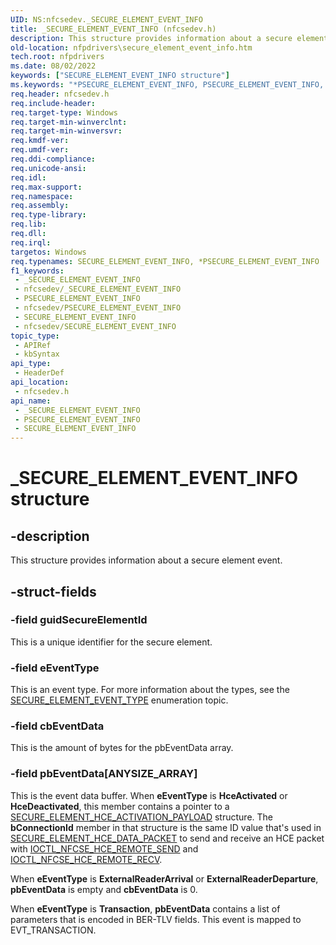 ```yaml
---
UID: NS:nfcsedev._SECURE_ELEMENT_EVENT_INFO
title: _SECURE_ELEMENT_EVENT_INFO (nfcsedev.h)
description: This structure provides information about a secure element event.
old-location: nfpdrivers\secure_element_event_info.htm
tech.root: nfpdrivers
ms.date: 08/02/2022
keywords: ["SECURE_ELEMENT_EVENT_INFO structure"]
ms.keywords: "*PSECURE_ELEMENT_EVENT_INFO, PSECURE_ELEMENT_EVENT_INFO, PSECURE_ELEMENT_EVENT_INFO structure pointer [Near-Field Proximity Drivers], SECURE_ELEMENT_EVENT_INFO, SECURE_ELEMENT_EVENT_INFO structure [Near-Field Proximity Drivers], _SECURE_ELEMENT_EVENT_INFO, nfcsedev/PSECURE_ELEMENT_EVENT_INFO, nfcsedev/SECURE_ELEMENT_EVENT_INFO, nfpdrivers.secure_element_event_info"
req.header: nfcsedev.h
req.include-header: 
req.target-type: Windows
req.target-min-winverclnt: 
req.target-min-winversvr: 
req.kmdf-ver: 
req.umdf-ver: 
req.ddi-compliance: 
req.unicode-ansi: 
req.idl: 
req.max-support: 
req.namespace: 
req.assembly: 
req.type-library: 
req.lib: 
req.dll: 
req.irql: 
targetos: Windows
req.typenames: SECURE_ELEMENT_EVENT_INFO, *PSECURE_ELEMENT_EVENT_INFO
f1_keywords:
 - _SECURE_ELEMENT_EVENT_INFO
 - nfcsedev/_SECURE_ELEMENT_EVENT_INFO
 - PSECURE_ELEMENT_EVENT_INFO
 - nfcsedev/PSECURE_ELEMENT_EVENT_INFO
 - SECURE_ELEMENT_EVENT_INFO
 - nfcsedev/SECURE_ELEMENT_EVENT_INFO
topic_type:
 - APIRef
 - kbSyntax
api_type:
 - HeaderDef
api_location:
 - nfcsedev.h
api_name:
 - _SECURE_ELEMENT_EVENT_INFO
 - PSECURE_ELEMENT_EVENT_INFO
 - SECURE_ELEMENT_EVENT_INFO
---
```


# _SECURE_ELEMENT_EVENT_INFO structure

## -description

This structure provides information about a secure element event.

## -struct-fields

### -field guidSecureElementId

This is a unique identifier for the secure element.

### -field eEventType

This is an event type. For more information about the types, see the [SECURE_ELEMENT_EVENT_TYPE](/windows-hardware/drivers/ddi/nfcsedev/ne-nfcsedev-_secure_element_event_type) enumeration topic.

### -field cbEventData

This is the amount of bytes for the pbEventData array.

### -field pbEventData[ANYSIZE_ARRAY]

This is the event data buffer. When **eEventType** is **HceActivated** or **HceDeactivated**, this member contains a pointer to a [SECURE_ELEMENT_HCE_ACTIVATION_PAYLOAD](/windows-hardware/drivers/ddi/nfcsedev/ns-nfcsedev-_secure_element_hce_activation_payload) structure. The **bConnectionId** member in that structure is the same ID value that's used in [SECURE_ELEMENT_HCE_DATA_PACKET](/windows-hardware/drivers/ddi/nfcsedev/ns-nfcsedev-_secure_element_hce_data_packet) to send and receive an HCE packet with [IOCTL_NFCSE_HCE_REMOTE_SEND](/windows-hardware/drivers/ddi/nfcsedev/ni-nfcsedev-ioctl_nfcse_hce_remote_send) and [IOCTL_NFCSE_HCE_REMOTE_RECV](/windows-hardware/drivers/ddi/nfcsedev/ni-nfcsedev-ioctl_nfcse_hce_remote_recv).

When **eEventType** is **ExternalReaderArrival** or **ExternalReaderDeparture**, **pbEventData** is empty and **cbEventData** is 0.

When **eEventType** is **Transaction**, **pbEventData** contains a list of parameters that is encoded in BER-TLV fields. This event is mapped to EVT_TRANSACTION.
